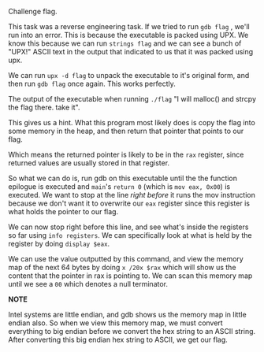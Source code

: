 Challenge flag.


This task was a reverse engineering task. If we tried to run `gdb flag` , we'll run into an error. This is because the executable is packed using UPX. We know this because we can run `strings flag` and we can see a bunch of "UPX!" ASCII text in the output that indicated to us that it was packed using upx. 



We can run `upx -d flag` to unpack the executable to it's original form, and then run `gdb flag` once again. This works perfectly. 

The output of the executable when running `./flag`  "I will malloc() and strcpy the flag there. take it".

This gives us a hint. What this program most likely does is copy the flag into some memory in the heap, and then return that pointer that points to our flag.


Which means the returned pointer is likely to be in the `rax` register, since returned values are usually stored in that register. 


So what we can do is, run gdb on this executable until the the function epilogue is executed and `main`'s `return 0` (which is `mov eax, 0x00`) is executed. We want to stop at the line *right before* it runs the mov instruction because we don't want it to overwrite our `eax` register since this register is what holds the pointer to our flag.


We can now stop right before this line, and see what's inside the registers so far using `info registers`. We can specifically look at what is held by the register by doing `display $eax`.

We can use the value outputted by this command, and view the memory map of the next 64 bytes by doing `x /20x $rax` which will show us the content that the pointer in rax is pointing to. We can scan this memory map until we see a `00` which denotes a null terminator.

**NOTE**

Intel systems are little endian, and gdb shows us the memory map in little endian also. So when we view this memory map, we must convert everything to big endian before we convert the hex string to an ASCII string. After converting this big endian hex string to ASCII, we get our flag.
